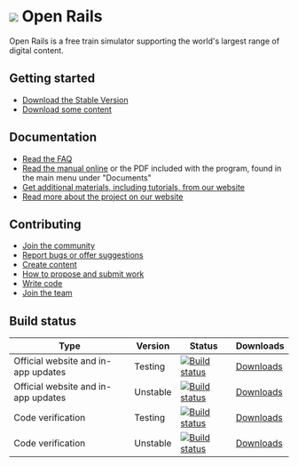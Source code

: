 # ![](../Source/Documentation/Manual/images/or_logo.png) Open Rails

Open Rails is a free train simulator supporting the world's largest range of digital content.

## Getting started

* [Download the Stable Version](http://www.openrails.org/download/program/?utm_campaign=documentation&utm_source=readme&utm_medium=referral)
* [Download some content](http://www.openrails.org/download/content/?utm_campaign=documentation&utm_source=readme&utm_medium=referral)

## Documentation

* [Read the FAQ](http://www.openrails.org/learn/faq/?utm_campaign=documentation&utm_source=readme&utm_medium=referral)
* [Read the manual online](https://open-rails.readthedocs.io/en/latest/) or the PDF included with the program, found in the main menu under "Documents"
* [Get additional materials, including tutorials, from our website](http://www.openrails.org/learn/manual-and-tutorials/?utm_campaign=documentation&utm_source=readme&utm_medium=referral)
* [Read more about the project on our website](http://www.openrails.org/discover/open-rails/?utm_campaign=documentation&utm_source=readme&utm_medium=referral)

## Contributing

* [Join the community](http://www.openrails.org/share/community/?utm_campaign=documentation&utm_source=readme&utm_medium=referral)
* [Report bugs or offer suggestions](http://www.openrails.org/contribute/reporting-bugs/?utm_campaign=documentation&utm_source=readme&utm_medium=referral)
* [Create content](http://www.openrails.org/contribute/building-models/?utm_campaign=documentation&utm_source=readme&utm_medium=referral)
* [How to propose and submit work](Contributing.md)
* [Write code](http://www.openrails.org/contribute/developing-code/?utm_campaign=documentation&utm_source=readme&utm_medium=referral)
* [Join the team](http://www.openrails.org/contribute/joining-the-team/?utm_campaign=documentation&utm_source=readme&utm_medium=referral)


## Build status

Type | Version  | Status | Downloads
-- | -- | -- | --
Official website and in-app updates | Testing  | [![Build status](https://james-ross.co.uk/projects/or/testing/ci_status.svg)](https://james-ross.co.uk/projects/or/testing/ci_log.txt) | [Downloads](http://www.openrails.org/download/program/?utm_campaign=documentation&utm_source=readme&utm_medium=referral)
Official website and in-app updates | Unstable | [![Build status](https://james-ross.co.uk/projects/or/ci_status.svg)](https://james-ross.co.uk/projects/or/ci_log.txt) | [Downloads](https://james-ross.co.uk/projects/or/builds?utm_campaign=documentation&utm_source=readme&utm_medium=referral)
Code verification | Testing  | [![Build status](https://ci.appveyor.com/api/projects/status/37hhwwna5809xyhl/branch/master?svg=true)](https://ci.appveyor.com/project/openrails/openrails/branch/master) | [Downloads](https://ci.appveyor.com/project/openrails/openrails/branch/master/artifacts)
Code verification | Unstable | [![Build status](https://ci.appveyor.com/api/projects/status/37hhwwna5809xyhl/branch/unstable?svg=true)](https://ci.appveyor.com/project/openrails/openrails/branch/unstable) | [Downloads](https://ci.appveyor.com/project/openrails/openrails/branch/unstable/artifacts)
